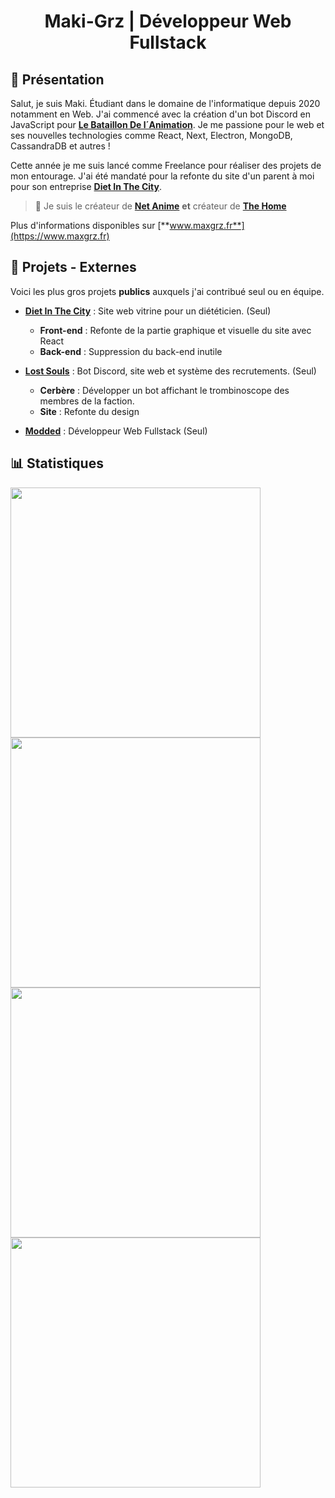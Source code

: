 # <div align="center">Maki-Grz | Développeur Web Fullstack</div>
## 👋 Présentation
Salut, je suis Maki. Étudiant dans le domaine de l'informatique depuis 2020 notamment en Web. J'ai commencé avec la création d'un bot Discord en JavaScript pour [**Le Bataillon De l´Animation**](https://www.youtube.com/channel/UCnRCbAAA0KcMXwZiIfjJHmQ). Je me passione pour le web et ses nouvelles technologies comme React, Next, Electron, MongoDB, CassandraDB et autres !

Cette année je me suis lancé comme Freelance pour réaliser des projets de mon entourage. J'ai été mandaté pour la refonte du site d'un parent à moi pour son entreprise [**Diet In The City**](https://dietinthecity.com/).

> 👑 Je suis le créateur de [**Net Anime**](https://www.netanime.fr)
> **et** créateur de [**The Home**](https://thehome.vercel.app)

Plus d'informations disponibles sur [**www.maxgrz.fr**](https://www.maxgrz.fr)

## 📁 Projets - Externes
Voici les plus gros projets **publics** auxquels j'ai contribué seul ou en équipe.

* [**Diet In The City**](https://dietinthecity.com/) : Site web vitrine pour un diététicien. (Seul)
  * **Front-end** :  Refonte de la partie graphique et visuelle du site avec React
  * **Back-end** : Suppression du back-end inutile

* [**Lost Souls**](https://lostsouls.fr/) : Bot Discord, site web et système des recrutements. (Seul)
  * **Cerbère** :  Développer un bot affichant le trombinoscope des membres de la faction.
  * **Site** : Refonte du design

* [**Modded**](https://modded.fr/) : Développeur Web Fullstack (Seul)

## 📊 Statistiques

<img src="https://github-readme-stats.vercel.app/api?username=maki-grz&show_icons=true&theme=tokyonight&hide_border=true" width="400"/><img src="https://github-readme-streak-stats.herokuapp.com/?user=Maki-Grz&theme=tokyonight&hide_border=true" width="400"/>
<img src="https://github-readme-stats.vercel.app/api/wakatime?username=Makiche&theme=tokyonight&hide_border=true" width="400"/><img src="https://github-readme-stats.vercel.app/api/top-langs/?username=maki-grz&theme=tokyonight&hide_border=true" width="400"/>
